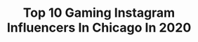 ---
title: Top 10 Gaming Instagram Influencers In Chicago In 2020
description: >-
  Find top gaming Instagram influencers in Chicago in 2020. Most popular hashtags: #gaming #chicago #chicagobulls #espn.
platform: Instagram
hits: 19
text_top: Discover the best Instagram accounts on inBeat.
text_bottom: Our search engine holds 19 Instagram influencers like this in Chicago, United States for you to collaborate.
profiles:
  - username: "mrhuluhaslivesports"
    fullname: >-
      Mr. Hulu Has Live Sports
    bio: >-
      🏈Todd Gurley’s Cat (@tg4hunnid) 💵Getting that Hulu Meowney 🐱Catfluencer Extraordinaire 💰Hulu Has Live Sports . Inquiries MrHuluHasLiveSports@gmail.com
    location: "United States"
    followers: 17021
    engagement: 947
    commentsToLikes: 0.037613
    id: ck0vw02lxri4p0i19nwnm7ldp
    verified: true
    hashtags: "#yards, #rams, #quarterback, #cutecats"
  - username: "r4speed"
    fullname: >-
      | Official Page of R4SPEED |
    bio: >-
      #R4SPEED 21 / 🇺🇸, Louisiana #1 Host Virtual Car Meets/Events Self Taught Photographer 📷 🏁 Automotive Gaming 👇🏻Discord 💻
    location: "United States"
    followers: 17206
    engagement: 317
    commentsToLikes: 0.016385
    id: ck0u7xkv3620i0i192oygj8w6
    verified: false
    hashtags: "#makeforzalookreal, #fh4, #dodgeviper, #formuladrift"
  - username: "shannonmaer"
    fullname: >-
      Shannon Maer - Artist
    bio: >-
      Cover Artist and Gaming Designer
    location: "United States"
    followers: 14400
    engagement: 704
    commentsToLikes: 0.017522
    id: ck135oyig2i950i19mgjnl61x
    verified: false
    hashtags: "#harleyquinn, #dc, #comics, #marvelcomics"
  - username: "nba2k_thecobra26"
    fullname: >-
      THE COBRA GAMING
    bio: >-
      Posting&Reposting Gaming Highlights,Edits&Mods🎮🎬 Ft PS/PC Gamer LaFay Brown aka“The Cobra” on NBA2K etc. Twitter:@TheCobraGaming_ Cash App:$2MrBrown6
    location: "United States"
    followers: 16480
    engagement: 933
    commentsToLikes: 0.016247
    id: ck9hbhi6dgutm0j78d28wdj96
    verified: false
    hashtags: "#ripkobe, #2kmod, #moddingcommunity, #2kigcommunity"
  - username: "duaneshootstoys"
    fullname: >-
      Duane Shoots Toys
    bio: >-
      I create art with action figures! 👟 Nostalgia, Pop Culture, Sneakers, Gaming 📸 #ToyPhotography 👤@Duane_Perera 🇨🇦 ⬇️ Order Prints / Other Links Below
    location: "United States"
    followers: 72776
    engagement: 961
    commentsToLikes: 0.036178
    id: ck0tzdye4pzo40i199fnguluu
    verified: false
    hashtags: "#toyphotographer, #90skid, #diorama, #dailysole"
  - username: "cinemaloversclubxi"
    fullname: >-
      Cinema Lovers Club
    bio: >-
      Welcome to Cinema Lovers Club, An Official Critic Review Site Discussing Your Favorite Movies, TV, & Gaming! 🎬 ———————————————
    location: "United States"
    followers: 52437
    engagement: 1645
    commentsToLikes: 0.006572
    id: ckap3riur48yr0i78qnsevdbx
    verified: false
    hashtags: "#batman, #cinema, #filmreview, #tv"
  - username: "jacquieandryan"
    fullname: >-
      Jacquie + Ryan | Chicago
    bio: >-
      Mindfully navigating marriage & Prioritizing FUN Inspiring you to do the same Lifestyle | Date Nights | Adventure 💌 ryanandjacquie@gmail.com
    location: "United States"
    followers: 17115
    engagement: 779
    commentsToLikes: 0.092927
    id: ck5zs8175y01s0i14u05qu9db
    verified: false
    hashtags: "#couplegoals, #mixedcouples, #wmbw, #interraciallove"
  - username: "_alexqian"
    fullname: >-
      Alex Qian | Creator
    bio: >-
      • creative director | filmmaker • helping creatives succeed • curation: @chi.shooters | @world.shooters biz 📩 alex.qian@wayfaringprofessional.com
    location: "United States"
    followers: 36802
    engagement: 586
    commentsToLikes: 0.057434
    id: ck0tv6rpda6kw0i195uoc2tvr
    verified: false
    hashtags: "#usaprimeshot, #hbouthere, #travelfromhome, #hsdailyfeature"
  - username: "rackone"
    fullname: >-
      rack one|Las Vegas
    bio: >-
      💫Thank you for appreciating the pictures. It was fun capturing and sharing each and every photo.📸.💉.👩‍⚕️
    location: "United States"
    followers: 3835
    engagement: 825
    commentsToLikes: 0.102848
    id: ckap7k3dskeqa0i78n34qc1yc
    verified: false
    hashtags: "#desertvibes, #lasvegasblvd, #newyork, #nyc"
  - username: "darthamin"
    fullname: >-
      Amin Elhassan
    bio: >-
      Critical to the development of a superweapon.
    location: "United States"
    followers: 21092
    engagement: 278
    commentsToLikes: 0.065384
    id: ck5hs4spivzng0i115mgafh64
    verified: true
    hashtags: "#quarantine, #corona, #lebron, #nba"
---